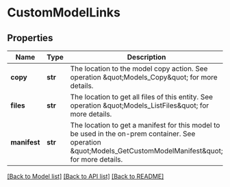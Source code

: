 # CustomModelLinks

## Properties
Name | Type | Description | Notes
------------ | ------------- | ------------- | -------------
**copy** | **str** | The location to the model copy action. See operation \&quot;Models_Copy\&quot; for more details. | [optional] 
**files** | **str** | The location to get all files of this entity. See operation \&quot;Models_ListFiles\&quot; for more details. | [optional] 
**manifest** | **str** | The location to get a manifest for this model to be used in the on-prem container. See operation \&quot;Models_GetCustomModelManifest\&quot; for more details. | [optional] 

[[Back to Model list]](../README.md#documentation-for-models) [[Back to API list]](../README.md#documentation-for-api-endpoints) [[Back to README]](../README.md)


